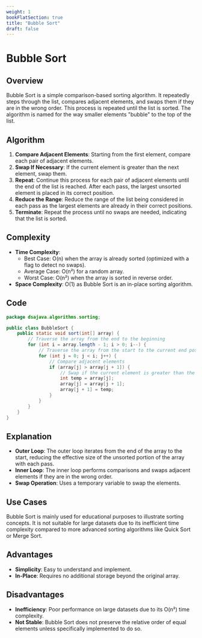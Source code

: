 ```yaml
---
weight: 1
bookFlatSection: true
title: "Bubble Sort"
draft: false
---
```

# Bubble Sort

## Overview

Bubble Sort is a simple comparison-based sorting algorithm. It repeatedly steps through the list, compares adjacent elements, and swaps them if they are in the wrong order. This process is repeated until the list is sorted. The algorithm is named for the way smaller elements "bubble" to the top of the list.

## Algorithm

1. **Compare Adjacent Elements**: Starting from the first element, compare each pair of adjacent elements.
2. **Swap If Necessary**: If the current element is greater than the next element, swap them.
3. **Repeat**: Continue this process for each pair of adjacent elements until the end of the list is reached. After each pass, the largest unsorted element is placed in its correct position.
4. **Reduce the Range**: Reduce the range of the list being considered in each pass as the largest elements are already in their correct positions.
5. **Terminate**: Repeat the process until no swaps are needed, indicating that the list is sorted.

## Complexity

- **Time Complexity**:
  - Best Case: O(n) when the array is already sorted (optimized with a flag to detect no swaps).
  - Average Case: O(n²) for a random array.
  - Worst Case: O(n²) when the array is sorted in reverse order.
- **Space Complexity**: O(1) as Bubble Sort is an in-place sorting algorithm.

## Code

```java
package dsajava.algorithms.sorting;

public class BubbleSort {
    public static void sort(int[] array) {
        // Traverse the array from the end to the beginning
        for (int i = array.length - 1; i > 0; i--) {
            // Traverse the array from the start to the current end position
            for (int j = 0; j < i; j++) {
                // Compare adjacent elements
                if (array[j] > array[j + 1]) {
                    // Swap if the current element is greater than the next
                    int temp = array[j];
                    array[j] = array[j + 1];
                    array[j + 1] = temp;
                }
            }
        }
    }
}
```

## Explanation

- **Outer Loop**: The outer loop iterates from the end of the array to the start, reducing the effective size of the unsorted portion of the array with each pass.
- **Inner Loop**: The inner loop performs comparisons and swaps adjacent elements if they are in the wrong order.
- **Swap Operation**: Uses a temporary variable to swap the elements.

## Use Cases

Bubble Sort is mainly used for educational purposes to illustrate sorting concepts. It is not suitable for large datasets due to its inefficient time complexity compared to more advanced sorting algorithms like Quick Sort or Merge Sort.

## Advantages

- **Simplicity**: Easy to understand and implement.
- **In-Place**: Requires no additional storage beyond the original array.

## Disadvantages

- **Inefficiency**: Poor performance on large datasets due to its O(n²) time complexity.
- **Not Stable**: Bubble Sort does not preserve the relative order of equal elements unless specifically implemented to do so.